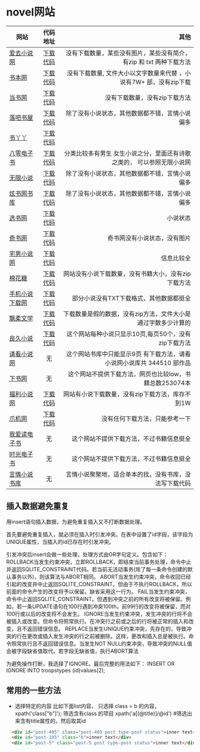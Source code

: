 # novel网站
| 网站        | 代码地址         | 其他  |
| ------------- |:-------------:| -----:|
|[爱去小说网](https://www.27xs.cc/)  |[下载代码](https://github.com/JimyFengqi/Novels/tree/master/aiqu/aiqu/aiqu)  | 没有下载数量，某些没有图片，某些没有简介，有zip 和 txt 两种下载方法  
|[书本网](https://www.bookben.net/txt.html)	|[下载代码](https://github.com/JimyFengqi/Novels/tree/master/bookben/bookben/bookben)|  没有下载数量,  文件大小以文字数量来代替 ，小说有7W+ 部，没有zip下载  
|[当书网](https://www.downbook.net/TXT/list4_1.html) |[下载代码](https://github.com/JimyFengqi/Novels/tree/master/dangshuwang/dangshuwang/dangshuwang)  |  没有下载数量，没有zip下载方法  
|[落吧书屋](http://www.txt81.com/shu/)	|[下载代码](https://github.com/JimyFengqi/Novels/tree/master/luoba/luoba/luoba)  | 除了没有小说状态，其他数据都不错，言情小说偏多 
|[书丫丫](https://www.shuyaya.cc/quanben/)	|[下载代码](https://github.com/JimyFengqi/Novels/tree/master/shuyaya/shuyaya/shuyaya)   |  
|[八零电子书](https://www.80txt.com/sort/4500.html)		|	[下载代码](https://github.com/JimyFengqi/Novels/tree/master/txt80/txt80)  | 分类比较多有男生 女生小说之分，里面还有诗歌之类的， 可以参照无限小说网  
|[无限小说](http://www.555x.org/shuku.html) |	[下载代码](https://github.com/JimyFengqi/Novels/tree/master/wuxian/wuxian/wuxian)  | 除了没有小说状态，其他数据都不错，言情小说偏多  
|[炫书网书库](https://www.xuanquge.com/shuku.html) |[下载代码](https://github.com/JimyFengqi/Novels/tree/master/xuanshuwang/xuanshuwang/xuanshuwang)  |   除了没有小说状态，其他数据都不错，言情小说偏多  
|[选书网](https://www.xuanshu.com/soft/sort01/index_303.html)			|[下载代码](https://github.com/JimyFengqi/Novels/tree/master/xuanshuwang/xuanshuwang)  |  小说状态 
|[奇书网](http://www.qishu.cc/yanqing/list10_1.html) |[下载代码](https://github.com/JimyFengqi/Novels/tree/master/qishuwang/qishuwang/qishuwang) |奇书网没有小说状态，没有图片   
|[宅男小说网](http://www.zntxt.com/shuku/)  |[下载代码](https://github.com/JimyFengqi/Novels/tree/master/zhainan/zhainan/zhainan)  |  信息比较全 
|[棉花糖](https://www.mianhuatang2.com/lx/9/11.htm)  |[下载代码](https://github.com/JimyFengqi/Novels/tree/master/mianhuatang/mianhuatang/mianhuatang)  |  网站没有小说下载数量，没有书籍大小，没有zip下载方法   
|[手机小说下载网](https://www.xsjtxt.com/soft/1/Soft_001_1.html)  |[下载代码](https://github.com/JimyFengqi/Novels/tree/master/sjtxt/sjtxt/sjtxt)  |部分小说没有TXT下载格式，其他数据都挺全   
|[飘柔文学](https://www.prwx.com/)   |[下载代码](https://github.com/JimyFengqi/Novels/tree/master/piaorouwenxue/piaorouwenxue/piaorouwenxue)  |    下载数量是假的数据，没有zip方法，文件大小是通过字数多少计算的   
|[良久小说](https://www.txt909.com/full/1.html)  |[下载代码](https://github.com/JimyFengqi/Novels/tree/master/piaorouwenxue/piaorouwenxue/piaorouwenxue)  |    这个网站每种小说只显示10页,每页50个，没有zip下载方法  
|[请看小说网](https://www.qk6.org/shuku/0_0_0_0_2_0_0_0_1.html)  |无| 这个网站书库中只能显示9页  有下载方法，请看小说网小说库共 344510 部作品
|[下书网](https://www.xiashutxt.com/type/nan_0_2_allvisit_1.html)  |无|这个网站不提供下载方法，网页也比较low，书籍总数253074本 
|[福利小说网](http://www.fltxt.com/xuanhuan/)  |[下载代码](https://github.com/JimyFengqi/Novels/tree/master/fulitxt/fulitxt/fulitxt)  |  网站有小说下载数量，没有zip下载方法，库存不到1W  
|[爪机网](https://www.zhuaji.org/shuku/)	|[下载代码](https://github.com/JimyFengqi/Novels/tree/master/zhuajishuwu/zhuajishuwu/zhuajishuwu)  |  没有任何下载方法，只能参考一下  
|[我爱读电子书](https://www.woaidu.org/)  |无|这个网站不提供下载方法，不过书籍信息挺全 
|[时光电子书](https://www.60book.com/)  |无|这个网站不提供下载方法，不过书籍信息挺全 
|[言情小说书库](http://www.fmxxs.com/)  |无|言情小说聚聚地，适合单本的找，没有书库，没法写下载代码   
 



## 插入数据避免重复
用insert语句插入数据，为避免重复插入又不打断数据处理。 

首先要避免重复插入，就必须在插入时引发冲突。在表中设置了id字段，该字段为UNIQUE属性，当插入的id已存在时引发冲突。 

引发冲突后insert会做一些处理，处理方式由OR字句定义。包含如下： 
ROLLBACK当发生约束冲突，立即ROLLBACK，即结束当前事务处理，命令中止并返回SQLITE_CONSTRAINT代码。若当前无活动事务(除了每一条命令创建的默认事务以外)，则该算法与ABORT相同。 
ABORT当发生约束冲突，命令收回已经引起的改变并中止返回SQLITE_CONSTRAINT。但由于不执行ROLLBACK，所以前面的命令产生的改变将予以保留。缺省采用这一行为。 
FAIL当发生约束冲突，命令中止返回SQLITE_CONSTRAINT。但遇到冲突之前的所有改变将被保留。例如，若一条UPDATE语句在100行遇到冲突100th，前99行的改变将被保留，而对100行或以后的改变将不会发生。 
IGNORE当发生约束冲突，发生冲突的行将不会被插入或改变。但命令将照常执行。在冲突行之前或之后的行将被正常的插入和改变，且不返回错误信息。 
REPLACE当发生UNIQUE约束冲突，先存在的，导致冲突的行在更改或插入发生冲突的行之前被删除。这样，更改和插入总是被执行。命令照常执行且不返回错误信息。当发生NOT NULL约束冲突，导致冲突的NULL值会被字段缺省值取代。若字段无缺省值，执行ABORT算法 

为避免操作打断，我选择了IGNORE。最后完整的用法如下： 
INSERT OR IGNORE INTO troopstypes (id)values(2); 

## 常用的一些方法
* 选择特定的内容
   比如下面list内容， 只选择 class = b 的内容， xpath('class["b"]'); 
   筛选含有class 的项目                         xpath('a[(@title)]/@id') #筛选出来含有title属性的，然后取其id
```html
  <div id="post-405" class="post-405 post type-post status">inner text</div>
  <div id="post-105" class="b">inner text</div>
  <div id="post-5" class="post-5 post type-post status">inner text</div>
```    
